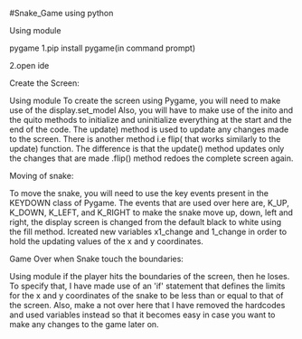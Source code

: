 #Snake_Game using python

Using module

pygame
1.pip install pygame(in command prompt)

2.open ide

Create the Screen:

Using module
To create the screen using Pygame, you will need to make use of the display.set_model Also, you will have to make use of the inito and the quito methods to initialize and uninitialize everything at the start and the end of the code.
The update) method is used to update any changes made to the screen. There is another method i.e flip( that works similarly to the update) function. The difference is that the update() method updates only the changes that are made .flip() method redoes the complete screen again.

Moving of snake:

To move the snake, you will need to use the key events present in the KEYDOWN class of Pygame. The events that are used over here are, K_UP, K_DOWN, K_LEFT, and K_RIGHT to make the snake move up, down, left and right, the display screen is changed from the default black to white using the fill method.
Icreated new variables x1_change and 1_change in order to hold the updating values of the x and y coordinates.

Game Over when Snake touch the boundaries:

Using module
if the player hits the boundaries of the screen, then he loses. To specify that, I have made use of an 'if' statement that defines the limits for the x and y coordinates of the snake to be less than or equal to that of the screen. Also, make a not over here that I have removed the hardcodes and used variables instead so that it becomes easy in case you want to make any changes to the game later on.


